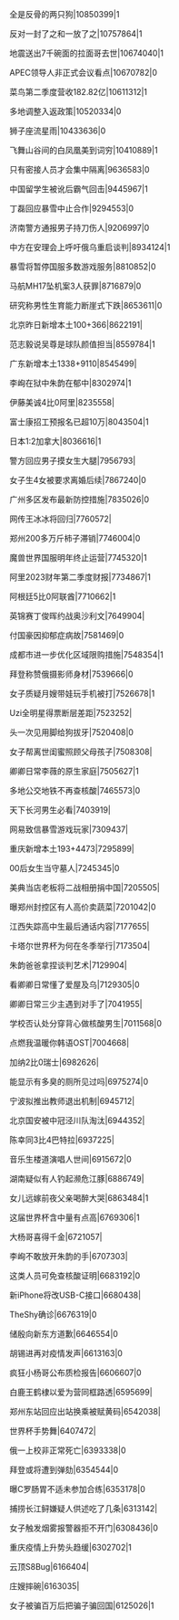 全是反骨的两只狗|10850399|1

反对一封了之和一放了之|10757864|1

地震送出7千碗面的拉面哥去世|10674040|1

APEC领导人非正式会议看点|10670782|0

菜鸟第二季度营收182.82亿|10611312|1

多地调整入返政策|10520334|0

狮子座流星雨|10433636|0

飞舞山谷间的白凤凰美到词穷|10410889|1

只有密接人员才会集中隔离|9636583|0

中国留学生被讹后霸气回击|9445967|1

丁磊回应暴雪中止合作|9294553|0

济南警方通报男子持刀伤人|9206997|0

中方在安理会上呼吁俄乌重启谈判|8934124|1

暴雪将暂停国服多数游戏服务|8810852|0

马航MH17坠机案3人获罪|8716879|0

研究称男性生育能力断崖式下跌|8653611|0

北京昨日新增本土100+366|8622191|

范志毅说吴尊是球队颜值担当|8559784|1

广东新增本土1338+9110|8545499|

李峋在狱中朱韵在郁中|8302974|1

伊藤美诚4比0阿里|8235558|

富士康招工预报名已超10万|8043504|1

日本1:2加拿大|8036616|1

警方回应男子摸女生大腿|7956793|

女子生4女被要求离婚后续|7867240|0

广州多区发布最新防控措施|7835026|0

网传王冰冰将回归|7760572|

郑州200多万斤柿子滞销|7746004|0

魔兽世界国服明年终止运营|7745320|1

阿里2023财年第二季度财报|7734867|1

阿根廷5比0阿联酋|7710662|1

英锦赛丁俊晖约战奥沙利文|7649904|

付国豪因抑郁症病故|7581469|0

成都市进一步优化区域限购措施|7548354|1

拜登称赞俄摄影师身材|7539666|0

女子质疑月嫂带娃玩手机被打|7526678|1

Uzi全明星得票断层差距|7523252|

头一次见用脚给狗拔牙|7520408|0

女子帮离世闺蜜照顾父母孩子|7508308|

卿卿日常李薇的原生家庭|7505627|1

多地公交地铁不再查核酸|7465573|0

天下长河男生必看|7403919|

网易致信暴雪游戏玩家|7309437|

重庆新增本土193+4473|7295899|

00后女生当守墓人|7245345|0

美典当店老板将二战相册捐中国|7205505|

曝郑州封控区有人高价卖蔬菜|7201042|0

江西失踪高中生最后通话内容|7177655|

卡塔尔世界杯为何在冬季举行|7173504|

朱韵爸爸拿捏谈判艺术|7129904|

看卿卿日常懂了爱屋及乌|7129305|0

卿卿日常三少主遇到对手了|7041955|

学校否认处分穿背心做核酸男生|7011568|0

点燃我温暖你韩语OST|7004668|

加纳2比0瑞士|6982626|

能显示有多臭的厕所见过吗|6975274|0

宁波拟推出教师退出机制|6945712|

北京国安被中冠泾川队淘汰|6944352|

陈幸同3比4巴特拉|6937225|

音乐生楼道演唱人世间|6915672|0

湖南疑似有人钓起濒危江豚|6886749|

女儿远嫁前夜父亲喝醉大哭|6863484|1

这届世界杯含中量有点高|6769306|1

大杨哥喜得千金|6721057|

李峋不敢放开朱韵的手|6707303|

这类人员可免查核酸证明|6683192|0

新iPhone将改USB-C接口|6680438|

TheShy确诊|6676319|0

储殷向新东方道歉|6646554|0

胡锡进再对疫情发声|6613163|0

疯狂小杨哥公布质检报告|6606607|0

白鹿王鹤棣以爱为营同框路透|6595699|

郑州东站回应出站换乘被赋黄码|6542038|

世界杯手势舞|6407472|

俄一上校非正常死亡|6393338|0

拜登或将遭到弹劾|6354544|0

曝C罗肠胃不适未参加合练|6353178|0

捕捞长江鲟嫌疑人供述吃了几条|6313142|

女子触发烟雾报警器拒不开门|6308436|0

重庆疫情上升势头趋缓|6302702|1

云顶S8Bug|6166404|

庄嫂摔碗|6163035|

女子被骗百万后把骗子骗回国|6125026|1

